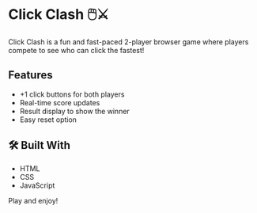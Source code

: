# Click Clash 🖱️⚔️ 

Click Clash is a fun and fast-paced 2-player browser game where players compete to see who can click the fastest! 

## Features 
- +1 click buttons for both players 
- Real-time score updates 
- Result display to show the winner 
- Easy reset option 

## 🛠️ Built With 
- HTML 
- CSS 
- JavaScript 

Play and enjoy!